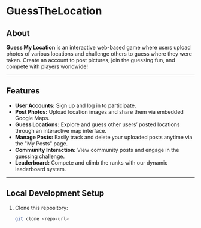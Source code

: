 # GuessTheLocation

## About

**Guess My Location** is an interactive web-based game where users upload photos of various locations and challenge others to guess where they were taken. Create an account to post pictures, join the guessing fun, and compete with players worldwide!

---

## Features

- **User Accounts:** Sign up and log in to participate.
- **Post Photos:** Upload location images and share them via embedded Google Maps.
- **Guess Locations:** Explore and guess other users’ posted locations through an interactive map interface.
- **Manage Posts:** Easily track and delete your uploaded posts anytime via the "My Posts" page.
- **Community Interaction:** View community posts and engage in the guessing challenge.
- **Leaderboard:** Compete and climb the ranks with our dynamic leaderboard system.

---

## Local Development Setup

1. Clone this repository:
   ```bash
   git clone <repo-url>
